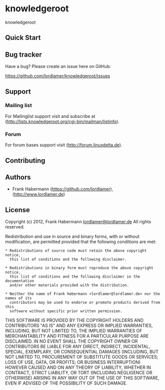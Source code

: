 knowledgeroot
=============

knowledgeroot

Quick Start
-----------

Bug tracker
-----------
Have a bug? Please create an issue here on GitHub:

https://github.com/lordlamer/knowledgeroot/issues

Support
---------

### Mailing list
For Mailinglist support visit and subscribe at (http://lists.knowledgeroot.org/cgi-bin/mailman/listinfo).

### Forum
For forum bases support visit (http://forum.linuxdelta.de).

Contributing
------------

Authors
-------

* Frank Habermann (https://github.com/lordlamer), (http://www.lordlamer.de)

License
-------
Copyright (c) 2012, Frank Habermann <lordlamer@lordlamer.de>
All rights reserved.

Redistribution and use in source and binary forms, with or without modification,
are permitted provided that the following conditions are met:

    * Redistributions of source code must retain the above copyright notice,
      this list of conditions and the following disclaimer.

    * Redistributions in binary form must reproduce the above copyright notice,
      this list of conditions and the following disclaimer in the documentation
      and/or other materials provided with the distribution.

    * Neither the name of Frank Habermann <lordlamer@lordlamer.de> nor the names of its
      contributors may be used to endorse or promote products derived from this
      software without specific prior written permission.

THIS SOFTWARE IS PROVIDED BY THE COPYRIGHT HOLDERS AND CONTRIBUTORS "AS IS" AND
ANY EXPRESS OR IMPLIED WARRANTIES, INCLUDING, BUT NOT LIMITED TO, THE IMPLIED
WARRANTIES OF MERCHANTABILITY AND FITNESS FOR A PARTICULAR PURPOSE ARE
DISCLAIMED. IN NO EVENT SHALL THE COPYRIGHT OWNER OR CONTRIBUTORS BE LIABLE FOR
ANY DIRECT, INDIRECT, INCIDENTAL, SPECIAL, EXEMPLARY, OR CONSEQUENTIAL DAMAGES
(INCLUDING, BUT NOT LIMITED TO, PROCUREMENT OF SUBSTITUTE GOODS OR SERVICES;
LOSS OF USE, DATA, OR PROFITS; OR BUSINESS INTERRUPTION) HOWEVER CAUSED AND ON
ANY THEORY OF LIABILITY, WHETHER IN CONTRACT, STRICT LIABILITY, OR TORT
(INCLUDING NEGLIGENCE OR OTHERWISE) ARISING IN ANY WAY OUT OF THE USE OF THIS
SOFTWARE, EVEN IF ADVISED OF THE POSSIBILITY OF SUCH DAMAGE.